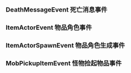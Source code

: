 ### DeathMessageEvent 死亡消息事件
### ItemActorEvent 物品角色事件
### ItemActorSpawnEvent 物品角色生成事件
### MobPickupItemEvent 怪物捡起物品事件